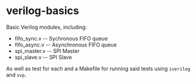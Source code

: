 # verilog-basics
Basic Verilog modules, including:
 - fifo_sync.v -- Sychronous FIFO queue
 - fifo_async.v -- Asynchronous FIFO queue
 - spi_master.v -- SPI Master
 - spi_slave.v -- SPI Slave

As well as test for each and a Makefile for running said tests using `iverilog` and `vvp`.
